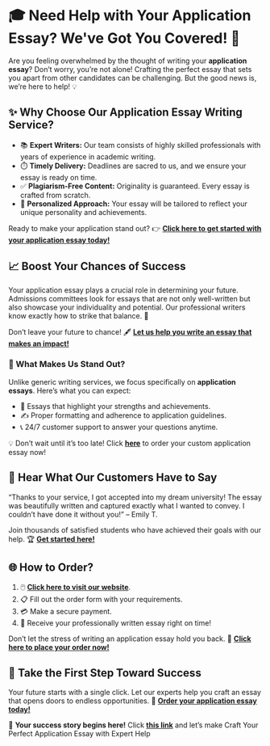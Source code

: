 <h1>🎓 Need Help with Your Application Essay? We've Got You Covered! 🌟</h1>

<p>Are you feeling overwhelmed by the thought of writing your <strong>application essay</strong>? Don’t worry, you’re not alone! Crafting the perfect essay that sets you apart from other candidates can be challenging. But the good news is, we’re here to help! 💡</p>

<h2>✨ Why Choose Our <strong>Application Essay Writing Service</strong>?</h2>

<ul>
    <li>📚 <strong>Expert Writers:</strong> Our team consists of highly skilled professionals with years of experience in academic writing.</li>
    <li>⏱️ <strong>Timely Delivery:</strong> Deadlines are sacred to us, and we ensure your essay is ready on time.</li>
    <li>✅ <strong>Plagiarism-Free Content:</strong> Originality is guaranteed. Every essay is crafted from scratch.</li>
    <li>💼 <strong>Personalized Approach:</strong> Your essay will be tailored to reflect your unique personality and achievements.</li>
</ul>

<p>Ready to make your application stand out? 👉 <a href="https://tinyurl.com/topessay?keyword=application+essay+writing" target="_blank"><strong>Click here to get started with your application essay today!</strong></a></p>

<h2>📈 Boost Your Chances of Success</h2>

<p>Your application essay plays a crucial role in determining your future. Admissions committees look for essays that are not only well-written but also showcase your individuality and potential. Our professional writers know exactly how to strike that balance. 🌟</p>

<p>Don’t leave your future to chance! 🖋️ <a href="https://tinyurl.com/topessay?keyword=application+essay+writing" target="_blank"><strong>Let us help you write an essay that makes an impact!</strong></a></p>

<h3>🔑 What Makes Us Stand Out?</h3>

<p>Unlike generic writing services, we focus specifically on <strong>application essays</strong>. Here’s what you can expect:</p>

<ul>
    <li>🌟 Essays that highlight your strengths and achievements.</li>
    <li>✍️ Proper formatting and adherence to application guidelines.</li>
    <li>📞 24/7 customer support to answer your questions anytime.</li>
</ul>

<p>💡 Don’t wait until it’s too late! Click <a href="https://tinyurl.com/topessay?keyword=application+essay+writing" target="_blank"><strong>here</strong></a> to order your custom application essay now!</p>

<h2>💬 Hear What Our Customers Have to Say</h2>

<p>“Thanks to your service, I got accepted into my dream university! The essay was beautifully written and captured exactly what I wanted to convey. I couldn’t have done it without you!” – Emily T.</p>

<p>Join thousands of satisfied students who have achieved their goals with our help. 🏆 <a href="https://tinyurl.com/topessay?keyword=application+essay+writing" target="_blank"><strong>Get started here!</strong></a></p>

<h2>🌐 How to Order?</h2>

<ol>
    <li>🖱️ <a href="https://tinyurl.com/topessay?keyword=application+essay+writing" target="_blank"><strong>Click here to visit our website</strong></a>.</li>
    <li>📋 Fill out the order form with your requirements.</li>
    <li>💳 Make a secure payment.</li>
    <li>📝 Receive your professionally written essay right on time!</li>
</ol>

<p>Don’t let the stress of writing an application essay hold you back. 🚀 <a href="https://tinyurl.com/topessay?keyword=application+essay+writing" target="_blank"><strong>Click here to place your order now!</strong></a></p>

<h2>🎯 Take the First Step Toward Success</h2>

<p>Your future starts with a single click. Let our experts help you craft an essay that opens doors to endless opportunities. 🌟 <a href="https://tinyurl.com/topessay?keyword=application+essay+writing" target="_blank"><strong>Order your application essay today!</strong></a></p>

<p>🌟 <strong>Your success story begins here!</strong> Click <a href="https://tinyurl.com/topessay?keyword=application+essay+writing" target="_blank"><strong>this link</strong></a> and let’s make
Craft Your Perfect Application Essay with Expert Help
